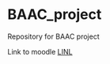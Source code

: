 # BAAC_project
Repository for BAAC project

Link to moodle [LINL](https://moodle2.e-wsb.pl/course/view.php?id=146853)
